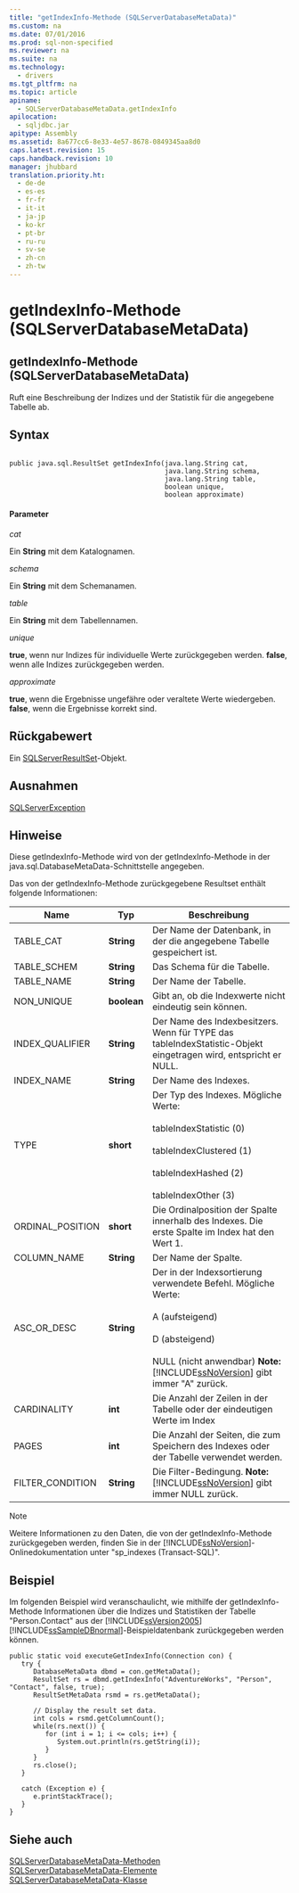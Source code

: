 ```yaml
---
title: "getIndexInfo-Methode (SQLServerDatabaseMetaData)"
ms.custom: na
ms.date: 07/01/2016
ms.prod: sql-non-specified
ms.reviewer: na
ms.suite: na
ms.technology: 
  - drivers
ms.tgt_pltfrm: na
ms.topic: article
apiname: 
  - SQLServerDatabaseMetaData.getIndexInfo
apilocation: 
  - sqljdbc.jar
apitype: Assembly
ms.assetid: 8a677cc6-8e33-4e57-8678-0849345aa8d0
caps.latest.revision: 15
caps.handback.revision: 10
manager: jhubbard
translation.priority.ht: 
  - de-de
  - es-es
  - fr-fr
  - it-it
  - ja-jp
  - ko-kr
  - pt-br
  - ru-ru
  - sv-se
  - zh-cn
  - zh-tw
---
```

# getIndexInfo-Methode (SQLServerDatabaseMetaData)
    
## getIndexInfo\-Methode \(SQLServerDatabaseMetaData\)  
 Ruft eine Beschreibung der Indizes und der Statistik für die angegebene Tabelle ab.  
  
## Syntax  
  
```  
  
public java.sql.ResultSet getIndexInfo(java.lang.String cat,  
                                       java.lang.String schema,  
                                       java.lang.String table,  
                                       boolean unique,  
                                       boolean approximate)  
```  
  
#### Parameter  
 *cat*  
  
 Ein **String** mit dem Katalognamen.  
  
 *schema*  
  
 Ein **String** mit dem Schemanamen.  
  
 *table*  
  
 Ein **String** mit dem Tabellennamen.  
  
 *unique*  
  
 **true**, wenn nur Indizes für individuelle Werte zurückgegeben werden. **false**, wenn alle Indizes zurückgegeben werden.  
  
 *approximate*  
  
 **true**, wenn die Ergebnisse ungefähre oder veraltete Werte wiedergeben. **false**, wenn die Ergebnisse korrekt sind.  
  
## Rückgabewert  
 Ein [SQLServerResultSet](../content/SQLServerResultSet-Class.md)\-Objekt.  
  
## Ausnahmen  
 [SQLServerException](../content/SQLServerException-Class.md)  
  
## Hinweise  
 Diese getIndexInfo\-Methode wird von der getIndexInfo\-Methode in der java.sql.DatabaseMetaData\-Schnittstelle angegeben.  
  
 Das von der getIndexInfo\-Methode zurückgegebene Resultset enthält folgende Informationen:  
  
|Name|Typ|Beschreibung|  
|----------|---------|------------------|  
|TABLE\_CAT|**String**|Der Name der Datenbank, in der die angegebene Tabelle gespeichert ist.|  
|TABLE\_SCHEM|**String**|Das Schema für die Tabelle.|  
|TABLE\_NAME|**String**|Der Name der Tabelle.|  
|NON\_UNIQUE|**boolean**|Gibt an, ob die Indexwerte nicht eindeutig sein können.|  
|INDEX\_QUALIFIER|**String**|Der Name des Indexbesitzers. Wenn für TYPE das tableIndexStatistic\-Objekt eingetragen wird, entspricht er NULL.|  
|INDEX\_NAME|**String**|Der Name des Indexes.|  
|TYPE|**short**|Der Typ des Indexes. Mögliche Werte:<br /><br /> tableIndexStatistic \(0\)<br /><br /> tableIndexClustered \(1\)<br /><br /> tableIndexHashed \(2\)<br /><br /> tableIndexOther \(3\)|  
|ORDINAL\_POSITION|**short**|Die Ordinalposition der Spalte innerhalb des Indexes. Die erste Spalte im Index hat den Wert 1.|  
|COLUMN\_NAME|**String**|Der Name der Spalte.|  
|ASC\_OR\_DESC|**String**|Der in der Indexsortierung verwendete Befehl. Mögliche Werte:<br /><br /> A \(aufsteigend\)<br /><br /> D \(absteigend\)<br /><br /> NULL \(nicht anwendbar\) **Note:**  [!INCLUDE[ssNoVersion](../content/includes/ssNoVersion_md.md)] gibt immer "A" zurück.|  
|CARDINALITY|**int**|Die Anzahl der Zeilen in der Tabelle oder der eindeutigen Werte im Index|  
|PAGES|**int**|Die Anzahl der Seiten, die zum Speichern des Indexes oder der Tabelle verwendet werden.|  
|FILTER\_CONDITION|**String**|Die Filter\-Bedingung. **Note:**  [!INCLUDE[ssNoVersion](../content/includes/ssNoVersion_md.md)] gibt immer NULL zurück.|  
  
> [!NOTE]  
>  Weitere Informationen zu den Daten, die von der getIndexInfo\-Methode zurückgegeben werden, finden Sie in der [!INCLUDE[ssNoVersion](../content/includes/ssNoVersion_md.md)]\-Onlinedokumentation unter "sp\_indexes \(Transact\-SQL\)".  
  
## Beispiel  
 Im folgenden Beispiel wird veranschaulicht, wie mithilfe der getIndexInfo\-Methode Informationen über die Indizes und Statistiken der Tabelle "Person.Contact" aus der [!INCLUDE[ssVersion2005](../content/includes/ssVersion2005_md.md)][!INCLUDE[ssSampleDBnormal](../content/includes/ssSampleDBnormal_md.md)]\-Beispieldatenbank zurückgegeben werden können.  
  
```  
public static void executeGetIndexInfo(Connection con) {  
   try {  
      DatabaseMetaData dbmd = con.getMetaData();  
      ResultSet rs = dbmd.getIndexInfo("AdventureWorks", "Person", "Contact", false, true);  
      ResultSetMetaData rsmd = rs.getMetaData();  
  
      // Display the result set data.  
      int cols = rsmd.getColumnCount();  
      while(rs.next()) {  
         for (int i = 1; i <= cols; i++) {  
            System.out.println(rs.getString(i));  
         }  
      }  
      rs.close();  
   }   
  
   catch (Exception e) {  
      e.printStackTrace();  
   }  
}  
```  
  
## Siehe auch  
 [SQLServerDatabaseMetaData-Methoden](../content/SQLServerDatabaseMetaData-Methods.md)   
 [SQLServerDatabaseMetaData-Elemente](../content/SQLServerDatabaseMetaData-Members.md)   
 [SQLServerDatabaseMetaData-Klasse](../content/SQLServerDatabaseMetaData-Class.md)  
  
  